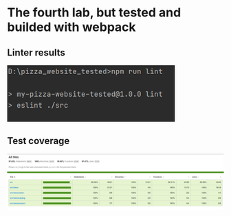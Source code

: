 # The fourth lab, but tested and builded with webpack

## Linter results
<img src="linter_pass.png">

## Test coverage
<img src="test_coverage.png">
